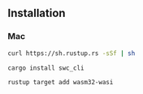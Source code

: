 ## Installation

### Mac

```bash
curl https://sh.rustup.rs -sSf | sh
```

```bash
cargo install swc_cli
```

```bash
rustup target add wasm32-wasi
```
